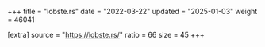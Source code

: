 +++
title = "lobste.rs"
date = "2022-03-22"
updated = "2025-01-03"
weight = 46041

[extra]
source = "https://lobste.rs/"
ratio = 66
size = 45
+++
